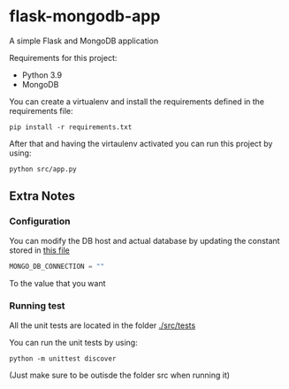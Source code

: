 # flask-mongodb-app
A simple Flask and MongoDB application

Requirements for this project:

* Python 3.9
* MongoDB


You can create a virtualenv and install the requirements defined in the requirements file: 
```commandline
pip install -r requirements.txt
```

After that and having the virtaulenv activated you can run this project by using:
```commandline
python src/app.py
```

## Extra Notes

### Configuration

You can modify the DB host and actual database by updating the constant stored in [this file](src/constants.py)
```python
MONGO_DB_CONNECTION = ""
```

To the value that you want


### Running test
All the unit tests are located in the folder [./src/tests](src/test)

You can run the unit tests by using:
```commandline
python -m unittest discover
```

(Just make sure to be outisde the folder src when running it)